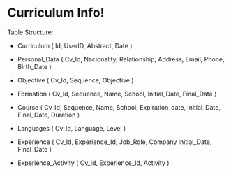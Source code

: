 # Curriculum Info!

Table Structure:
- Curriculum (
   Id, UserID, Abstract, Date
)

- Personal_Data (
   Cv_Id, Nacionality, Relationship,
   Address, Email, Phone, Birth_Date
)

- Objective (
   Cv_Id, Sequence, Objective
)

- Formation (
   Cv_Id, Sequence, Name, School,
   Initial_Date, Final_Date
)

- Course (
   Cv_Id, Sequence, Name, School,
   Expiration_date, Initial_Date, Final_Date, Duration
)

- Languages (
  Cv_Id, Language, Level
)

- Experience (
   Cv_Id, Experience_Id, Job_Role, Company
   Initial_Date, Final_Date
)

- Experience_Activity (
   Cv_Id, Experience_Id, Activity
)
